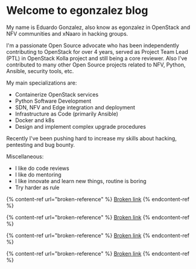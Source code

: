 # Welcome to egonzalez blog

My name is Eduardo Gonzalez, also know as egonzalez in OpenStack and NFV communities and xNaaro in hacking groups.

I'm a passionate Open Source advocate who has been independently contributing to OpenStack for over 4 years, served as Project Team Lead (PTL) in OpenStack Kolla project and still being a core reviewer. Also I've contributed to many other Open Source projects related to NFV, Python, Ansible, security tools, etc.

My main specializations are:

* Containerize OpenStack services
* Python Software Development
* SDN, NFV and Edge integration and deployment
* Infrastructure as Code (primarily Ansible)
* Docker and k8s
* Design and implement complex upgrade procedures

Recently I've been pushing hard to increase my skills about hacking, pentesting and bug bounty.

Miscellaneous:

* I like do code reviews
* I like do mentoring
* I like innovate and learn new things, routine is boring
* Try harder as rule

{% content-ref url="broken-reference" %}
[Broken link](broken-reference)
{% endcontent-ref %}

{% content-ref url="broken-reference" %}
[Broken link](broken-reference)
{% endcontent-ref %}

{% content-ref url="broken-reference" %}
[Broken link](broken-reference)
{% endcontent-ref %}

{% content-ref url="broken-reference" %}
[Broken link](broken-reference)
{% endcontent-ref %}

